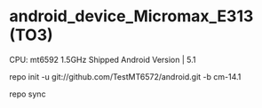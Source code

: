 # android_device_Micromax_E313 (TO3)

CPU: mt6592 1.5GHz 
Shipped Android Version | 5.1

repo init -u git://github.com/TestMT6572/android.git -b cm-14.1

repo sync
